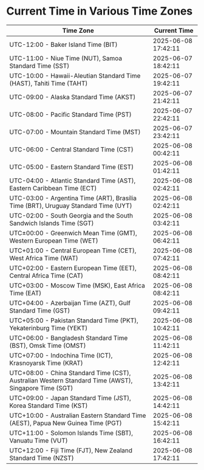 # Current Time in Various Time Zones

| Time Zone | Current Time |
|-----------|--------------|
| UTC-12:00 - Baker Island Time (BIT) | 2025-06-08 17:42:11 |
| UTC-11:00 - Niue Time (NUT), Samoa Standard Time (SST) | 2025-06-07 18:42:11 |
| UTC-10:00 - Hawaii-Aleutian Standard Time (HAST), Tahiti Time (TAHT) | 2025-06-07 19:42:11 |
| UTC-09:00 - Alaska Standard Time (AKST) | 2025-06-07 21:42:11 |
| UTC-08:00 - Pacific Standard Time (PST) | 2025-06-07 22:42:11 |
| UTC-07:00 - Mountain Standard Time (MST) | 2025-06-07 23:42:11 |
| UTC-06:00 - Central Standard Time (CST) | 2025-06-08 00:42:11 |
| UTC-05:00 - Eastern Standard Time (EST) | 2025-06-08 01:42:11 |
| UTC-04:00 - Atlantic Standard Time (AST), Eastern Caribbean Time (ECT) | 2025-06-08 02:42:11 |
| UTC-03:00 - Argentina Time (ART), Brasília Time (BRT), Uruguay Standard Time (UYT) | 2025-06-08 02:42:11 |
| UTC-02:00 - South Georgia and the South Sandwich Islands Time (SGT) | 2025-06-08 03:42:11 |
| UTC±00:00 - Greenwich Mean Time (GMT), Western European Time (WET) | 2025-06-08 06:42:11 |
| UTC+01:00 - Central European Time (CET), West Africa Time (WAT) | 2025-06-08 07:42:11 |
| UTC+02:00 - Eastern European Time (EET), Central Africa Time (CAT) | 2025-06-08 08:42:11 |
| UTC+03:00 - Moscow Time (MSK), East Africa Time (EAT) | 2025-06-08 08:42:11 |
| UTC+04:00 - Azerbaijan Time (AZT), Gulf Standard Time (GST) | 2025-06-08 09:42:11 |
| UTC+05:00 - Pakistan Standard Time (PKT), Yekaterinburg Time (YEKT) | 2025-06-08 10:42:11 |
| UTC+06:00 - Bangladesh Standard Time (BST), Omsk Time (OMST) | 2025-06-08 11:42:11 |
| UTC+07:00 - Indochina Time (ICT), Krasnoyarsk Time (KRAT) | 2025-06-08 12:42:11 |
| UTC+08:00 - China Standard Time (CST), Australian Western Standard Time (AWST), Singapore Time (SGT) | 2025-06-08 13:42:11 |
| UTC+09:00 - Japan Standard Time (JST), Korea Standard Time (KST) | 2025-06-08 14:42:11 |
| UTC+10:00 - Australian Eastern Standard Time (AEST), Papua New Guinea Time (PGT) | 2025-06-08 15:42:11 |
| UTC+11:00 - Solomon Islands Time (SBT), Vanuatu Time (VUT) | 2025-06-08 16:42:11 |
| UTC+12:00 - Fiji Time (FJT), New Zealand Standard Time (NZST) | 2025-06-08 17:42:11 |
